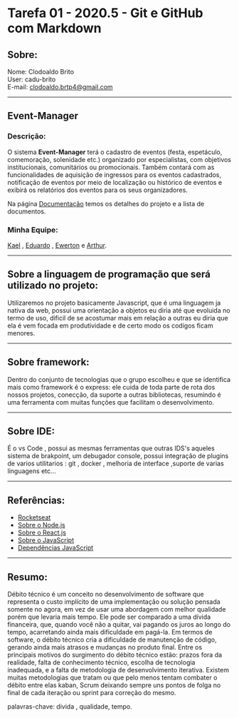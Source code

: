 # Tarefa 01 - 2020.5 - Git e GitHub com Markdown 
## Sobre:
Nome:  Clodoaldo Brito  
User: cadu-brito  
E-mail: clodoaldo.brtp4@gmail.com



---
## Event-Manager
### Descrição:
  
O sistema **Event-Manager** terá o cadastro de eventos (festa, espetáculo, comemoração, solenidade etc.) organizado por especialistas, com objetivos institucionais, comunitários ou promocionais. Também contará com as funcionalidades de aquisição de ingressos para os eventos cadastrados, notificação de eventos por meio de localização ou histórico de eventos e exibirá os relatórios dos eventos para os seus organizadores.

Na página [Documentação](docs/docs.md) temos os detalhes do projeto e a lista de documentos.

### Minha Equipe:
[Kael](https://github.com/kaelsilva) , [Eduardo](https://github.com/eduviictor) , [Ewerton](https://github.com/Ewertonslv) e [Arthur](https://github.com/arthurmdros).

---

## Sobre a linguagem de programação que será utilizado no projeto:  
Utilizaremos no projeto basicamente Javascript, que é uma linguagem ja nativa da web, possui uma orientação a objetos eu diria até que evoluida no termo de uso, dificil de se acostumar mais em relação a outras eu diria que ela é vem focada em produtividade e de certo modo os codigos ficam menores.

---
## Sobre framework:
Dentro do conjunto de tecnologias que o grupo escolheu e que se identifica mais como framework é o express: ele cuida de toda parte de rota dos nossos projetos, conecção, da suporte a outras bibliotecas, resumindo é uma ferramenta com muitas funções que facilitam o desenvolvimento. 

---
## Sobre IDE:
É o vs Code , possui as mesmas ferramentas que outras IDS's aqueles sistema de brakpoint, um debugador console, possui integração de plugins de varios utilitarios : git , docker , melhoria de interface ,suporte de varias linguagens etc...

---
## Referências:
* [Rocketseat](https://rocketseat.com.br/starter/curso-gratuito-nodejs)
* [Sobre o Node.js](https://nodejs.org/en/about/#about-node-js)
* [Sobre o React.js](https://reactjs.org/)
* [Sobre o JavaScript](https://thenewstack.io/javascripts-history-and-how-it-led-to-reactjs/)
* [Dependências JavaScript](https://blog.da2k.com.br/2015/03/03/gerenciando-corretamente-dependencias-em-nodejs-save-ou-save-dev-1/)

---
## Resumo:

Débito técnico é um conceito no desenvolvimento de software que representa o custo implícito de uma implementação ou solução pensada somente no agora, em vez de usar uma abordagem com melhor qualidade porém que levaria mais tempo. Ele pode ser comparado a uma dívida financeira, que, quando você não a quitar, vai pagando os juros ao longo do tempo, acarretando ainda mais dificuldade em pagá-la. Em termos de software, o débito técnico cria a dificuldade de manutenção de código, gerando ainda mais atrasos e mudanças no produto final. Entre os principais motivos do surgimento do débito técnico estão: prazos fora da realidade, falta de conhecimento técnico, escolha de tecnologia inadequada, e a falta de metodologia de desenvolvimento iterativa. Existem muitas metodologias que tratam ou que pelo menos tentam combater o débito entre elas kaban, Scrum deixando sempre uns pontos de folga no final de cada iteração ou sprint para correção do mesmo.

palavras-chave: divida , qualidade, tempo.
